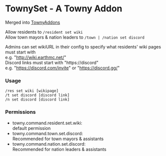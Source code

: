 # TownySet - A Towny Addon
Merged into [TownyAddons](https://github.com/breakthebot/TownyAddons/tree/master/src/main/java/org/breakthebot/townyAddons)





Allow residents to `/resident set wiki`  
Allow town mayors & nation leaders to `/town | /nation set discord`  

Admins can set wikiURL in their config to specify what residents' wiki pages must start with  
e.g. "http://wiki.earthmc.net/"  
Discord links must start with "https://discord"  
e.g. "https://discord.com/invite" or "https://discord.gg/"  
### Usage
`/res set wiki [wikipage]`  
`/t set discord [discord link]`  
`/n set discord [discord link]`  
### Permissions
- towny.command.resident.set.wiki:  
default permission  
- towny.command.town.set.discord:  
Recommended for town mayors & assistants  
- towny.command.nation.set.discord:  
Recommended for nation leaders & assistants  
